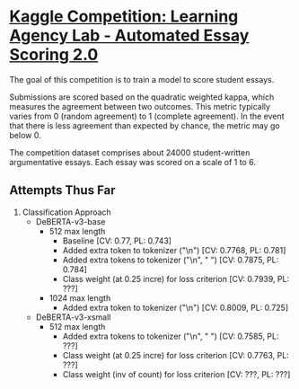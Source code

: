 # [Kaggle Competition: Learning Agency Lab - Automated Essay Scoring 2.0](https://www.kaggle.com/competitions/learning-agency-lab-automated-essay-scoring-2)

The goal of this competition is to train a model to score student essays.

Submissions are scored based on the quadratic weighted kappa, which measures the agreement between two outcomes. This metric typically varies from 0 (random agreement) to 1 (complete agreement). In the event that there is less agreement than expected by chance, the metric may go below 0.

The competition dataset comprises about 24000 student-written argumentative essays. Each essay was scored on a scale of 1 to 6.

## Attempts Thus Far

1. Classification Approach
    * DeBERTA-v3-base 
        * 512 max length
            * Baseline [CV: 0.77, PL: 0.743]
            * Added extra token to tokenizer ("\n") [CV: 0.7768, PL: 0.781]
            * Added extra tokens to tokenizer ("\n", "  ") [CV: 0.7875, PL: 0.784]
            * Class weight (at 0.25 incre) for loss criterion [CV: 0.7939, PL: ???]
        * 1024 max length
            * Added extra token to tokenizer ("\n") [CV: 0.8009, PL: 0.725]
    * DeBERTA-v3-xsmall
        * 512 max length
            * Added extra tokens to tokenizer ("\n", "  ") [CV: 0.7585, PL: ???]
            * Class weight (at 0.25 incre) for loss criterion [CV: 0.7763, PL: ???]
            * Class weight (inv of count) for loss criterion [CV: ???, PL: ???]